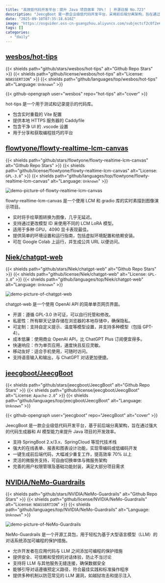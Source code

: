 ```yaml
---
title: "高效低代码开发平台：提升 Java 项目效率 70%！ | 开源日报 No.723"
description: "JeecgBoot 是一款企业级低代码开发平台，采用前后端分离架构，旨在通过代码生成器和 AI 模型提升 Java 项目的开发效率，支持现代技术栈 (如 SpringBoot 和 SpringCloud)，提供在线表单和报表设计，支持一键生成前后端代码，灵活支持单体和微服务架构，具备完善的用户权限管理和基础功能，能显著提高开发效率。"
date: "2025-09-10T07:35:18.610Z"
image: "https://osguider.oss-cn-guangzhou.aliyuncs.com/subjectcf2c0f2e69df948d1b15949cb7b86c4a.png"
tags: []
categories:
  - "daily"
---
```


## [wesbos/hot-tips](https://github.com/wesbos/hot-tips)

{{< shields path="github/stars/wesbos/hot-tips" alt="Github Repo Stars" >}} {{< shields path="github/license/wesbos/hot-tips" alt="License: `NOASSERTION`" >}} {{< shields path="github/languages/top/wesbos/hot-tips" alt="Language: `Unknown`" >}}

{{< github-opengraph user="wesbos" repo="hot-tips" alt="cover" >}}

hot-tips 是一个用于测试和记录提示的代码库。

- 包含实时重载的 Vite 配置
- 提供本地 HTTPS 服务器的 Caddyfile
- 包含干净 UI 的 .vscode 设置
- 用于分享和获取编程技巧的平台
  
## [flowtyone/flowty-realtime-lcm-canvas](https://github.com/flowtyone/flowty-realtime-lcm-canvas)

{{< shields path="github/stars/flowtyone/flowty-realtime-lcm-canvas" alt="Github Repo Stars" >}} {{< shields path="github/license/flowtyone/flowty-realtime-lcm-canvas" alt="License: `GPL-3.0`" >}} {{< shields path="github/languages/top/flowtyone/flowty-realtime-lcm-canvas" alt="Language: `Unknown`" >}}

![demo-picture-of-flowty-realtime-lcm-canvas](https://osguider.oss-cn-guangzhou.aliyuncs.com/subject/f49c43b6a5e433fc3223e10cda2d043a.gif)

flowty-realtime-lcm-canvas 是一个使用 LCM 和 gradio 库的实时素描到图像演示项目。

- 实时将手绘草图转换为图像，几乎无延迟。
- 支持通过更改模型 ID 来使用不同的 LCM LoRA 模型。
- 适用于多种 GPU，4090 显卡表现最佳。
- 提供简单的环境设置和运行指南，包括虚拟环境配置和依赖安装。
- 可在 Google Colab 上运行，并生成公共 URL 以便访问。
  
## [Niek/chatgpt-web](https://github.com/Niek/chatgpt-web)

{{< shields path="github/stars/Niek/chatgpt-web" alt="Github Repo Stars" >}} {{< shields path="github/license/Niek/chatgpt-web" alt="License: `GPL-3.0`" >}} {{< shields path="github/languages/top/Niek/chatgpt-web" alt="Language: `Unknown`" >}}

![demo-picture-of-chatgpt-web](https://osguider.oss-cn-guangzhou.aliyuncs.com/subject/b64d52727f2e1592fe5ec4c89912f77f.png)

chatgpt-web 是一个使用 OpenAI API 的简单单页网页界面。

- 开源：遵循 GPL-3.0 许可证，可以自行托管和修改。
- 私密性：所有聊天记录存储在浏览器的本地存储中，确保隐私。
- 可定制：支持自定义提示、温度等模型设置，并支持多种模型（包括 GPT-4）。
- 成本低廉：使用商业 OpenAI API，比 ChatGPT Plus 订阅便宜得多。
- 快速响应：作为单页应用，速度快且反应灵敏。
- 移动友好：适合手机使用，可随时访问。
- 支持语音输入和输出，与 ChatGPT 对话更加便捷。
  
## [jeecgboot/JeecgBoot](https://github.com/jeecgboot/JeecgBoot)

{{< shields path="github/stars/jeecgboot/JeecgBoot" alt="Github Repo Stars" >}} {{< shields path="github/license/jeecgboot/JeecgBoot" alt="License: `Apache-2.0`" >}} {{< shields path="github/languages/top/jeecgboot/JeecgBoot" alt="Language: `Unknown`" >}}

{{< github-opengraph user="jeecgboot" repo="JeecgBoot" alt="cover" >}}

JeecgBoot 是一款企业级低代码开发平台，基于前后端分离架构，旨在通过强大的代码生成器和 AI 模型能力来提升 Java 项目的开发效率。

- 支持 SpringBoot 2.x/3.x、SpringCloud 等现代技术栈
- 强大的在线表单、报表和图表设计功能，实现零编码或低编码开发
- 一键生成前后端代码，大幅减少重复工作，提高效率 70% 以上
- 灵活的微服务支持，可自由切换单体与微服务架构
- 完善的用户权限管理及基础功能封装，满足大部分项目需求
  
## [NVIDIA/NeMo-Guardrails](https://github.com/NVIDIA/NeMo-Guardrails)

{{< shields path="github/stars/NVIDIA/NeMo-Guardrails" alt="Github Repo Stars" >}} {{< shields path="github/license/NVIDIA/NeMo-Guardrails" alt="License: `NOASSERTION`" >}} {{< shields path="github/languages/top/NVIDIA/NeMo-Guardrails" alt="Language: `Unknown`" >}}

![demo-picture-of-NeMo-Guardrails](https://static.osguider.com/subject/github/NVIDIA/NeMo-Guardrails/3d4d429b7ff27f66953889d2dd4bd852.png)

NeMo-Guardrails 是一个开源工具包，用于轻松为基于大型语言模型（LLM）的对话系统添加可编程的保护措施。

- 允许开发者在应用代码与 LLM 之间添加可编程的保护措施
- 提供安全、可信赖和受控的对话体验，防止不当讨论
- 支持将 LLM 与其他服务无缝连接，确保数据安全
- 能够引导对话遵循预定义路径，符合最佳实践和标准操作程序
- 提供多种机制以防范常见的 LLM 漏洞，如越狱攻击和提示注入
  
